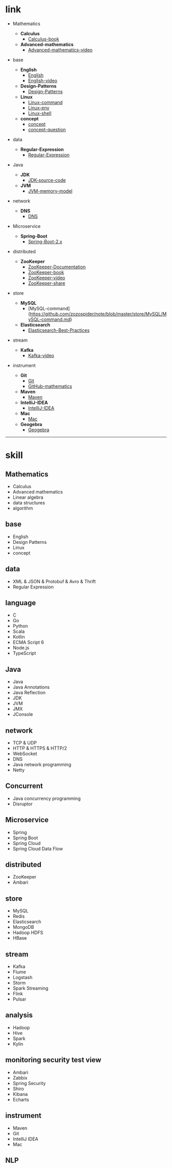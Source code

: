 # link

- Mathematics
  - __Calculus__
    - [Calculus-book](https://github.com/zozospider/note/blob/master/Mathematics/Calculus/Calculus-book.md)
  - __Advanced-mathematics__
    - [Advanced-mathematics-video](https://github.com/zozospider/note/blob/master/Mathematics/Advanced-mathematics/Advanced-mathematics-video.md)

- base
  - __English__
    - [English](https://github.com/zozospider/note/blob/master/base/English/English.md)
    - [English-video](https://github.com/zozospider/note/blob/master/base/English/English-video.md)
  - __Design-Patterns__
    - [Design-Patterns](https://github.com/zozospider/note/blob/master/base/Design-Patterns/Design-Patterns.md)
  - __Linux__
    - [Linux-command](https://github.com/zozospider/note/blob/master/base/Linux/Linux-command.md)
    - [Linux-env](https://github.com/zozospider/note/blob/master/base/Linux/Linux-env.md)
    - [Linux-shell](https://github.com/zozospider/note/blob/master/base/Linux/Linux-shell.md)
  - __concept__
    - [concept](https://github.com/zozospider/note/blob/master/base/concept/concept.md)
    - [concept-question](https://github.com/zozospider/note/blob/master/base/concept/concept-question.md)

- data
  - __Regular-Expression__
    - [Regular-Expression](https://github.com/zozospider/note/blob/master/data/Regular-Expression/Regular-Expression.md)

- Java
  - __JDK__
    - [JDK-source-code](https://github.com/zozospider/note/blob/master/Java/JDK/JDK-source-code.md)
  - __JVM__
    - [JVM-memory-model](https://github.com/zozospider/note/blob/master/Java/JVM/JVM-memory-model.md)

- network
  - __DNS__
    - [DNS](https://github.com/zozospider/note/blob/master/network/DNS/DNS.md)

- Microservice
  - __Spring-Boot__
    - [Spring-Boot-2.x](https://github.com/zozospider/note/blob/master/Microservice/Spring-Boot/Spring-Boot-2.x.md)

- distributed
  - __ZooKeeper__
    - [ZooKeeper-Documentation](https://github.com/zozospider/note/blob/master/distributed/ZooKeeper/ZooKeeper-Documentation.md)
    - [ZooKeeper-book](https://github.com/zozospider/note/blob/master/distributed/ZooKeeper/ZooKeeper-book.md)
    - [ZooKeeper-video](https://github.com/zozospider/note/blob/master/distributed/ZooKeeper/ZooKeeper-video.md)
    - [ZooKeeper-share](https://github.com/zozospider/note/blob/master/distributed/ZooKeeper/ZooKeeper-share.md)

- store
  - __MySQL__
    - [MySQL-command] (https://github.com/zozospider/note/blob/master/store/MySQL/MySQL-command.md)
  - __Elasticsearch__
    - [Elasticsearch-Best-Practices](https://github.com/zozospider/note/blob/master/store/Elasticsearch/Elasticsearch-Best-Practices.md)

- stream
  - __Kafka__
    - [Kafka-video](https://github.com/zozospider/note/blob/master/stream/Kafka/Kafka-video.md)

- instrument
  - __Git__
    - [Git](https://github.com/zozospider/note/blob/master/instrument/Git/Git.md)
    - [GitHub-mathematics](https://github.com/zozospider/note/blob/master/instrument/Git/GitHub-mathematics.md)
  - __Maven__
    - [Maven](https://github.com/zozospider/note/blob/master/instrument/Maven/Maven.md)
  - __IntelliJ-IDEA__
    - [IntelliJ-IDEA](https://github.com/zozospider/note/blob/master/instrument/IntelliJ-IDEA/IntelliJ-IDEA.md)
  - __Mac__
    - [Mac](https://github.com/zozospider/note/blob/master/instrument/Mac/Mac.md)
  - __Geogebra__
    - [Geogebra](https://github.com/zozospider/note/blob/master/instrument/Geogebra/Geogebra.md)

---

# skill

## Mathematics
- Calculus
- Advanced mathematics
- Linear algebra
- data structures
- algorithm

## base
- English
- Design Patterns
- Linux
- concept

## data
- XML & JSON & Protobuf & Avro & Thrift
- Regular Expression

## language
- C
- Go
- Python
- Scala
- Kotlin
- ECMA Script 6
- Node.js
- TypeScript

## Java
- Java
- Java Annotations
- Java Reflection
- JDK
- JVM
- JMX
- JConsole

## network
- TCP & UDP
- HTTP & HTTPS & HTTP/2
- WebSocket
- DNS
- Java network programming
- Netty

## Concurrent
- Java concurrency programming
- Disruptor

## Microservice
- Spring
- Spring Boot
- Spring Cloud
- Spring Cloud Data Flow

## distributed
- ZooKeeper
- Ambari

## store
- MySQL
- Redis
- Elasticsearch
- MongoDB
- Hadoop HDFS
- HBase

## stream
- Kafka
- Flume
- Logstash
- Storm
- Spark Streaming
- Flink
- Pulsar

## analysis
- Hadoop
- Hive
- Spark
- Kylin

## monitoring security test view
- Ambari
- Zabbix
- Spring Security
- Shiro
- Kibana
- Echarts

## instrument
- Maven
- Git
- IntelliJ IDEA
- Mac

## NLP
